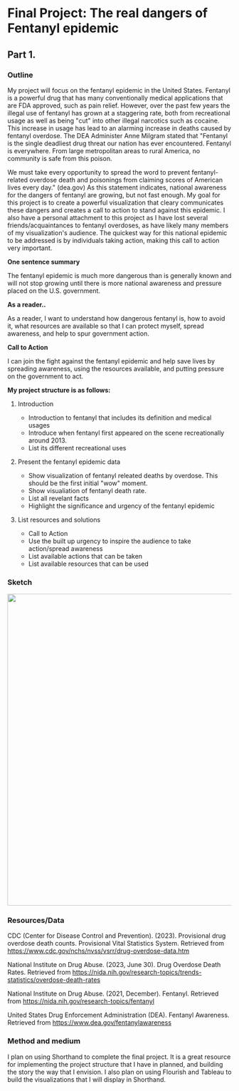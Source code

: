 # Final Project: The real dangers of Fentanyl epidemic

## Part 1.

### Outline

My project will focus on the fentanyl epidemic in the United States. Fentanyl is a powerful drug that has many conventionally medical applications that are FDA approved, such as pain relief. However, over the past few years the illegal use of fentanyl has grown at a staggering rate, both from recreational usage as well as being "cut" into other illegal narcotics such as cocaine. This increase in usage has lead to an alarming increase in deaths caused by fentanyl overdose. The DEA Administer Anne Milgram stated that "Fentanyl is the single deadliest drug threat our nation has ever encountered.  Fentanyl is everywhere.  From large metropolitan areas to rural America, no community is safe from this poison.  

We must take every opportunity to spread the word to prevent fentanyl-related overdose death and poisonings from claiming scores of American lives every day." (dea.gov) As this statement indicates, national awareness for the dangers of fentanyl are growing, but not fast enough. My goal for this project is to create a powerful visualization that cleary communicates these dangers and creates a call to action to stand against this epidemic. I also have a personal attachment to this project as I have lost several friends/acquaintances to fentanyl overdoses, as have likely many members of my visualization's audience. The quickest way for this national epidemic to be addressed is by individuals taking action, making this call to action very important. 

**One sentence summary**

The fentanyl epidemic is much more dangerous than is generally known and will not stop growing until there is more national awareness and pressure placed on the U.S. government.

**As a reader..**

As a reader, I want to understand how dangerous fentanyl is, how to avoid it, what resources are available so that I can protect myself, spread awareness, and help to spur government action.

**Call to Action**

I can join the fight against the fentanyl epidemic and help save lives by spreading awareness, using the resources available, and putting pressure on the government to act. 



**My project structure is as follows:**

1. Introduction
   - Introduction to fentanyl that includes its definition and medical usages
   - Introduce when fentanyl first appeared on the scene recreationally around 2013.
   - List its different recreational uses

2. Present the fentanyl epidemic data
   - Show visualization of fentanyl releated deaths by overdose. This should be the first initial "wow" moment.
   - Show visualiation of fentanyl death rate.
   - List all revelant facts
   - Highlight the significance and urgency of the fentanyl epidemic
  
3. List resources and solutions
   - Call to Action
   - Use the built up urgency to inspire the audience to take action/spread awareness
   - List available actions that can be taken
   - List available resources that can be used

### Sketch

<img src="tswd_project_sketch.png" width="700"/>


### Resources/Data

CDC (Center for Disease Control and Prevention). (2023). Provisional drug overdose death counts. Provisional Vital Statistics System. Retrieved from https://www.cdc.gov/nchs/nvss/vsrr/drug-overdose-data.htm


National Institute on Drug Abuse. (2023, June 30). Drug Overdose Death Rates. Retrieved from https://nida.nih.gov/research-topics/trends-statistics/overdose-death-rates


National Institute on Drug Abuse. (2021, December). Fentanyl. Retrieved from https://nida.nih.gov/research-topics/fentanyl


United States Drug Enforcement Administration (DEA). Fentanyl Awareness. Retrieved from https://www.dea.gov/fentanylawareness

### Method and medium

I plan on using Shorthand to complete the final project. It is a great resource for implementing the project structure that I have in planned, and building the story the way that I envision. I also plan on using Flourish and Tableau to build the visualizations that I will display in Shorthand. 




